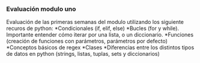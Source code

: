  ### Evaluación modulo uno
 Evaluación de las primeras semanas del modulo utilizando los siguiente recuros de python:
    *Condicionales (if, elif, else)
    *Bucles (for y while). Importante entender cómo iterar por una lista, o un diccionario.
    *Funciones (creación de funciones con parámetros, parámetros por defecto)
    *Conceptos básicos de regex
    *Clases
    *Diferencias entre los distintos tipos de datos en python (strings, listas, tuplas, sets y diccionarios)
